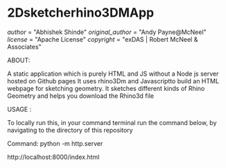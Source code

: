 # 2Dsketcherhino3DMApp

_author_  = "Abhishek Shinde"
_original_author_ = "Andy Payne@McNeel"
_license_ = "Apache License"
_copyright_ = "exDAS | Robert McNeel & Associates"

ABOUT: 

A static application which is purely HTML and JS without a Node js server hosted on Github pages
It uses rhino3Dm and Javascriptto build an HTML webpage for sketching geometry.
It sketches different kinds of Rhino Geometry and helps you download the Rhino3d file 

USAGE :

To locally run this, in your command terminal run the command below, by navigating to the directory
of this repository

Command: python -m http.server 

http://localhost:8000/index.html 

